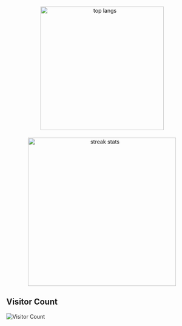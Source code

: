 <div align="center" style="margin: 20px 0;">
<img width="325" src="https://github-readme-stats.vercel.app/api/top-langs/?username=UzzmaSaiyed&hide=HTML,Ruby,Kotlin,CMake,Shell,Objective-C,C++,C&langs_count=30&layout=compact&theme=react&border_radius=10&size_weight=0.5&count_weight=0.5&exclude_repo=github-readme-stats&count_private=true&order=2" alt="top langs" />
</div>

<div align="center" style="margin: 20px 0;">
  <img width="390" src="https://streak-stats.demolab.com/?user=UzzmaSaiyed&count_private=true&theme=react&border_radius=10" alt="streak stats"/>
</div>

## Visitor Count
![Visitor Count](https://profile-counter.glitch.me/UzzmaSaiyed/count.svg)
